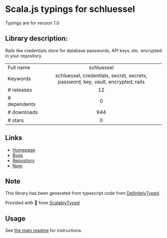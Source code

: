
# Scala.js typings for schluessel

Typings are for version 1.0

## Library description:
Rails like credentials store for database passwords, API keys, etc. encrypted in your repository.

|                    |                 |
| ------------------ | :-------------: |
| Full name          | schluessel |
| Keywords           | schluessel, credentials, secret, secrets, password, key, vault, encrypted, rails |
| # releases         | 12 |
| # dependents       | 0 |
| # downloads        | 944 |
| # stars            | 0 |

## Links
- [Homepage](https://github.com/Pik-9/schluessel#readme)
- [Bugs](https://github.com/Pik-9/schluessel/issues)
- [Repository](https://github.com/Pik-9/schluessel)
- [Npm](https://www.npmjs.com/package/schluessel)
    


## Note
This library has been generated from typescript code from [DefinitelyTyped](https://definitelytyped.org).

Provided with :purple_heart: from [ScalablyTyped](https://github.com/oyvindberg/ScalablyTyped)

## Usage
See [the main readme](../../readme.md) for instructions.


